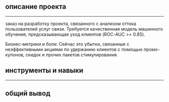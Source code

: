 ## описание проекта
-----

заказ на разработку проекта, связанного с анализом оттока пользователей услуг связи. Требуется качественная модель машинного обучения, предсказывающая уход клиентов (ROC-AUC >= 0.85).

Бизнес-метрики и боли:
Сейчас это убытки, связанные с неэффективными акциями по удержанию клиентов с помощью промо-купонов, скидок и прочих пакетов стимулирования.

## инструменты и навыки
-----

## общий вывод
